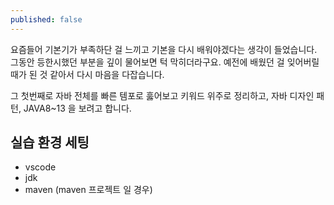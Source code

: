 ```yaml
---
published: false
---
```

요즘들어 기본기가 부족하단 걸 느끼고 기본을 다시 배워야겠다는 생각이 들었습니다. 그동안 등한시했던 부분을 깊이 물어보면 턱 막히더라구요. 예전에 배웠던 걸 잊어버릴 때가 된 것 같아서 다시 마음을 다잡습니다.

그 첫번째로 자바 전체를 빠른 템포로 훓어보고 키워드 위주로 정리하고, 자바 디자인 패턴, JAVA8~13 을 보려고 합니다.

## 실습 환경 세팅
- vscode
- jdk
- maven (maven 프로젝트 일 경우)

## 



